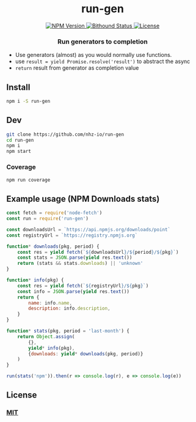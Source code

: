 <h1 align="center">run-gen</h1>

<p align="center">
  <a href="https://npmjs.org/package/run-gen">
    <img src="https://img.shields.io/npm/v/run-gen.svg?style=flat"
         alt="NPM Version">
  </a>

  <a href="https://www.bithound.io/github/nhz-io/run-gen">
    <img src="https://www.bithound.io/github/nhz-io/run-gen/badges/score.svg"
         alt="Bithound Status">
  </a>

  <a href="https://github.com/nhz-io/run-gen/blob/master/LICENSE">
    <img src="https://img.shields.io/github/license/nhz-io/run-gen.svg?style=flat"
         alt="License">
  </a>
</p>

<h3 align="center">Run generators to completion</h3>

* Use generators (almost) as you would normally use functions.
* use `result = yield Promise.resolve('result')` to abstract the async
* `return` result from generator as completion value

## Install
```bash
npm i -S run-gen
```

## Dev

```bash
git clone https://github.com/nhz-io/run-gen
cd run-gen
npm i
npm start
```

### Coverage
```bash
npm run coverage
```

## Example usage (NPM Downloads stats)
```js
const fetch = require('node-fetch')
const run = require('run-gen')

const downloadsUrl = `https://api.npmjs.org/downloads/point`
const registryUrl = `https://registry.npmjs.org`

function* downloads(pkg, period) {
    const res = yield fetch(`${downloadsUrl}/${period}/${pkg}`)
    const stats = JSON.parse(yield res.text())
    return (stats && stats.downloads) || 'unknown'
}

function* info(pkg) {
    const res = yield fetch(`${registryUrl}/${pkg}`)
    const info = JSON.parse(yield res.text())
    return {
        name: info.name,
        description: info.description,
    }
}

function* stats(pkg, period = 'last-month') {
    return Object.assign(
        {},
        yield* info(pkg),
        {downloads: yield* downloads(pkg, period)}
    )
}

run(stats('npm')).then(r => console.log(r), e => console.log(e))
```

## License

### [MIT](LICENSE)
